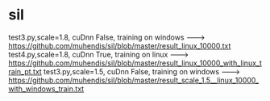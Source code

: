 # sil

test3.py,scale=1.8, cuDnn False, training on windows ---> https://github.com/muhendis/sil/blob/master/result_linux_10000.txt 
test4.py,scale=1.8, cuDnn True, training on linux ---> https://github.com/muhendis/sil/blob/master/result_linux_10000_with_linux_train_pt.txt
test3.py,scale=1.5, cuDnn False, training on windows ---> https://github.com/muhendis/sil/blob/master/result_scale_1.5__linux_10000_with_windows_train.txt
